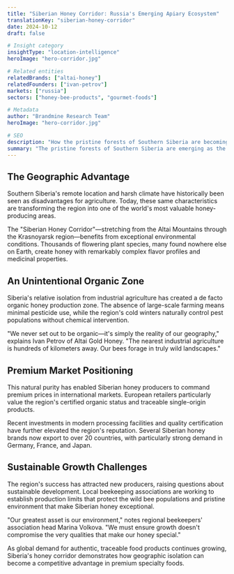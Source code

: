 ```yaml
---
title: "Siberian Honey Corridor: Russia's Emerging Apiary Ecosystem"
translationKey: "siberian-honey-corridor"
date: 2024-10-12
draft: false

# Insight category
insightType: "location-intelligence"
heroImage: "hero-corridor.jpg"

# Related entities
relatedBrands: ["altai-honey"]
relatedFounders: ["ivan-petrov"]
markets: ["russia"]
sectors: ["honey-bee-products", "gourmet-foods"]

# Metadata
author: "Brandmine Research Team"
heroImage: "hero-corridor.jpg"

# SEO
description: "How the pristine forests of Southern Siberia are becoming the epicenter of Russia's premium honey industry"
summary: "The pristine forests of Southern Siberia are emerging as the epicenter of Russia's premium honey industry, attracting international attention for exceptional quality and purity."
---
```


## The Geographic Advantage

Southern Siberia's remote location and harsh climate have historically been seen as disadvantages for agriculture. Today, these same characteristics are transforming the region into one of the world's most valuable honey-producing areas.

The "Siberian Honey Corridor"—stretching from the Altai Mountains through the Krasnoyarsk region—benefits from exceptional environmental conditions. Thousands of flowering plant species, many found nowhere else on Earth, create honey with remarkably complex flavor profiles and medicinal properties.

## An Unintentional Organic Zone

Siberia's relative isolation from industrial agriculture has created a de facto organic honey production zone. The absence of large-scale farming means minimal pesticide use, while the region's cold winters naturally control pest populations without chemical intervention.

"We never set out to be organic—it's simply the reality of our geography," explains Ivan Petrov of Altai Gold Honey. "The nearest industrial agriculture is hundreds of kilometers away. Our bees forage in truly wild landscapes."

## Premium Market Positioning

This natural purity has enabled Siberian honey producers to command premium prices in international markets. European retailers particularly value the region's certified organic status and traceable single-origin products.

Recent investments in modern processing facilities and quality certification have further elevated the region's reputation. Several Siberian honey brands now export to over 20 countries, with particularly strong demand in Germany, France, and Japan.

## Sustainable Growth Challenges

The region's success has attracted new producers, raising questions about sustainable development. Local beekeeping associations are working to establish production limits that protect the wild bee populations and pristine environment that make Siberian honey exceptional.

"Our greatest asset is our environment," notes regional beekeepers' association head Marina Volkova. "We must ensure growth doesn't compromise the very qualities that make our honey special."

As global demand for authentic, traceable food products continues growing, Siberia's honey corridor demonstrates how geographic isolation can become a competitive advantage in premium specialty foods.
